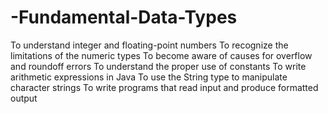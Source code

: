 # -Fundamental-Data-Types
To understand integer and floating-point numbers To recognize the limitations of the numeric types To become aware of causes for overflow and roundoff errors To understand the proper use of constants To write arithmetic expressions in Java To use the String type to manipulate character strings To write programs that read input and produce formatted output
